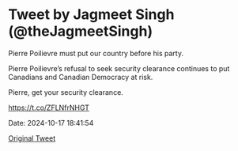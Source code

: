 # Tweet by Jagmeet Singh (@theJagmeetSingh)

Pierre Poilievre must put our country before his party.

Pierre Poilievre’s refusal to seek security clearance continues to put Canadians and Canadian Democracy at risk.

Pierre, get your security clearance.

https://t.co/ZFLNfrNHGT

Date: 2024-10-17 18:41:54

[Original Tweet](https://x.com/theJagmeetSingh/status/1846985001927430427)
